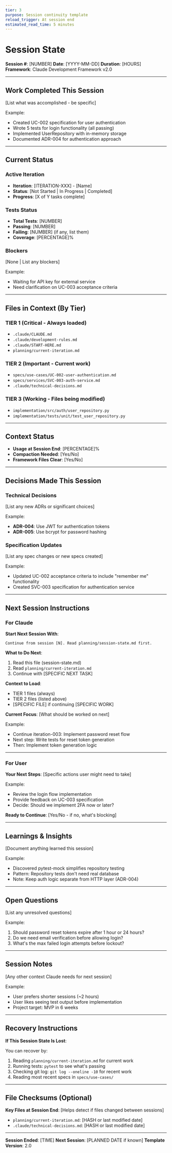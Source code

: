 ```yaml
---
tier: 3
purpose: Session continuity template
reload_trigger: At session end
estimated_read_time: 5 minutes
---
```


# Session State

**Session #**: [NUMBER]
**Date**: [YYYY-MM-DD]
**Duration**: [HOURS]
**Framework**: Claude Development Framework v2.0

---

## Work Completed This Session

[List what was accomplished - be specific]

Example:
- Created UC-002 specification for user authentication
- Wrote 5 tests for login functionality (all passing)
- Implemented UserRepository with in-memory storage
- Documented ADR-004 for authentication approach

---

## Current Status

### Active Iteration
- **Iteration**: [ITERATION-XXX] - [Name]
- **Status**: [Not Started | In Progress | Completed]
- **Progress**: [X of Y tasks complete]

### Tests Status
- **Total Tests**: [NUMBER]
- **Passing**: [NUMBER]
- **Failing**: [NUMBER] (if any, list them)
- **Coverage**: [PERCENTAGE]%

### Blockers
[None | List any blockers]

Example:
- Waiting for API key for external service
- Need clarification on UC-003 acceptance criteria

---

## Files in Context (By Tier)

### TIER 1 (Critical - Always loaded)
- `.claude/CLAUDE.md`
- `.claude/development-rules.md`
- `.claude/START-HERE.md`
- `planning/current-iteration.md`

### TIER 2 (Important - Current work)
- `specs/use-cases/UC-002-user-authentication.md`
- `specs/services/SVC-003-auth-service.md`
- `.claude/technical-decisions.md`

### TIER 3 (Working - Files being modified)
- `implementation/src/auth/user_repository.py`
- `implementation/tests/unit/test_user_repository.py`

---

## Context Status

- **Usage at Session End**: [PERCENTAGE]%
- **Compaction Needed**: [Yes/No]
- **Framework Files Clear**: [Yes/No]

---

## Decisions Made This Session

### Technical Decisions
[List any new ADRs or significant choices]

Example:
- **ADR-004**: Use JWT for authentication tokens
- **ADR-005**: Use bcrypt for password hashing

### Specification Updates
[List any spec changes or new specs created]

Example:
- Updated UC-002 acceptance criteria to include "remember me" functionality
- Created SVC-003 specification for authentication service

---

## Next Session Instructions

### For Claude

**Start Next Session With**:
```
Continue from session [N]. Read planning/session-state.md first.
```

**What to Do Next**:
1. Read this file (session-state.md)
2. Read `planning/current-iteration.md`
3. Continue with [SPECIFIC NEXT TASK]

**Context to Load**:
- TIER 1 files (always)
- TIER 2 files (listed above)
- [SPECIFIC FILE] if continuing [SPECIFIC WORK]

**Current Focus**:
[What should be worked on next]

Example:
- Continue iteration-003: Implement password reset flow
- Next step: Write tests for reset token generation
- Then: Implement token generation logic

---

### For User

**Your Next Steps**:
[Specific actions user might need to take]

Example:
- Review the login flow implementation
- Provide feedback on UC-003 specification
- Decide: Should we implement 2FA now or later?

**Ready to Continue**:
[Yes/No - if no, what's blocking]

---

## Learnings & Insights

[Document anything learned this session]

Example:
- Discovered pytest-mock simplifies repository testing
- Pattern: Repository tests don't need real database
- Note: Keep auth logic separate from HTTP layer (ADR-004)

---

## Open Questions

[List any unresolved questions]

Example:
1. Should password reset tokens expire after 1 hour or 24 hours?
2. Do we need email verification before allowing login?
3. What's the max failed login attempts before lockout?

---

## Session Notes

[Any other context Claude needs for next session]

Example:
- User prefers shorter sessions (~2 hours)
- User likes seeing test output before implementation
- Project target: MVP in 6 weeks

---

## Recovery Instructions

**If This Session State Is Lost**:

You can recover by:
1. Reading `planning/current-iteration.md` for current work
2. Running tests: `pytest` to see what's passing
3. Checking git log: `git log --oneline -10` for recent work
4. Reading most recent specs in `specs/use-cases/`

---

## File Checksums (Optional)

**Key Files at Session End**:
[Helps detect if files changed between sessions]

- `planning/current-iteration.md`: [HASH or last modified date]
- `.claude/technical-decisions.md`: [HASH or last modified date]

---

**Session Ended**: [TIME]
**Next Session**: [PLANNED DATE if known]
**Template Version**: 2.0